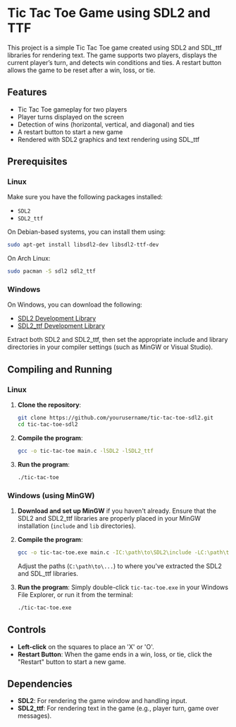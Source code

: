 
# Tic Tac Toe Game using SDL2 and TTF

This project is a simple Tic Tac Toe game created using SDL2 and SDL_ttf libraries for rendering text. The game supports two players, displays the current player’s turn, and detects win conditions and ties. A restart button allows the game to be reset after a win, loss, or tie.

## Features
- Tic Tac Toe gameplay for two players
- Player turns displayed on the screen
- Detection of wins (horizontal, vertical, and diagonal) and ties
- A restart button to start a new game
- Rendered with SDL2 graphics and text rendering using SDL_ttf

## Prerequisites

### Linux
Make sure you have the following packages installed:
- `SDL2`
- `SDL2_ttf`

On Debian-based systems, you can install them using:
```bash
sudo apt-get install libsdl2-dev libsdl2-ttf-dev
```

On Arch Linux:
```bash
sudo pacman -S sdl2 sdl2_ttf
```

### Windows
On Windows, you can download the following:
- [SDL2 Development Library](https://libsdl.org/download-2.0.php)
- [SDL2_ttf Development Library](https://www.libsdl.org/projects/SDL_ttf/)

Extract both SDL2 and SDL2_ttf, then set the appropriate include and library directories in your compiler settings (such as MinGW or Visual Studio).

## Compiling and Running

### Linux
1. **Clone the repository**:
   ```bash
   git clone https://github.com/yourusername/tic-tac-toe-sdl2.git
   cd tic-tac-toe-sdl2
   ```

2. **Compile the program**:
   ```bash
   gcc -o tic-tac-toe main.c -lSDL2 -lSDL2_ttf
   ```

3. **Run the program**:
   ```bash
   ./tic-tac-toe
   ```

### Windows (using MinGW)
1. **Download and set up MinGW** if you haven't already. Ensure that the SDL2 and SDL2_ttf libraries are properly placed in your MinGW installation (`include` and `lib` directories).

2. **Compile the program**:
   ```bash
   gcc -o tic-tac-toe.exe main.c -IC:\path\to\SDL2\include -LC:\path\to\SDL2\lib -lSDL2 -IC:\path\to\SDL2_ttf\include -LC:\path\to\SDL2_ttf\lib -lSDL2_ttf
   ```

   Adjust the paths (`C:\path\to\...`) to where you've extracted the SDL2 and SDL_ttf libraries.

3. **Run the program**:
   Simply double-click `tic-tac-toe.exe` in your Windows File Explorer, or run it from the terminal:
   ```bash
   ./tic-tac-toe.exe
   ```

## Controls
- **Left-click** on the squares to place an 'X' or 'O'.
- **Restart Button**: When the game ends in a win, loss, or tie, click the "Restart" button to start a new game.

## Dependencies
- **SDL2**: For rendering the game window and handling input.
- **SDL2_ttf**: For rendering text in the game (e.g., player turn, game over messages).
